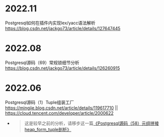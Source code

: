 
# 2022.11

Postgresql如何在插件内实现lex/yacc语法解析 https://blog.csdn.net/jackgo73/article/details/127647445

# 2022.08

Postgresql源码（69）常规锁细节分析 https://blog.csdn.net/jackgo73/article/details/126260915

# 2022.06

Postgresql源码（1）Tuple组装工厂 https://mingjie.blog.csdn.net/article/details/119617710 || https://cloud.tencent.com/developer/article/2000622
- > 这是较早之前的分析，请移步这一篇[《Postgresql源码（58）元组拼接heap_form_tuple剖析》](https://blog.csdn.net/jackgo73/article/details/125522422)
